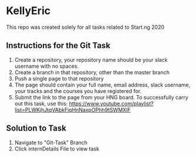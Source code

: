 # KellyEric
This repo was created solely for all tasks related to Start.ng 2020

## Instructions for the Git Task

1. Create a repository, your repository name should be your slack username with no spaces. 
2. Create a branch in that repository, other than the master branch 
3. Push a single page to that repository 
4. The page should contain your full name, email address, slack username, your tracks and the courses you have registered for. 
5. Submit the link to the page from your HNG board. To successfully carry out this task, use this:
   https://www.youtube.com/playlist?list=PLWKjhJtqVAbkFiqHnNaxpOPhh9tSWMXIF
   
   

## Solution to Task
1. Navigate to "Git-Task" Branch
2. Click internDetails File to view task 
